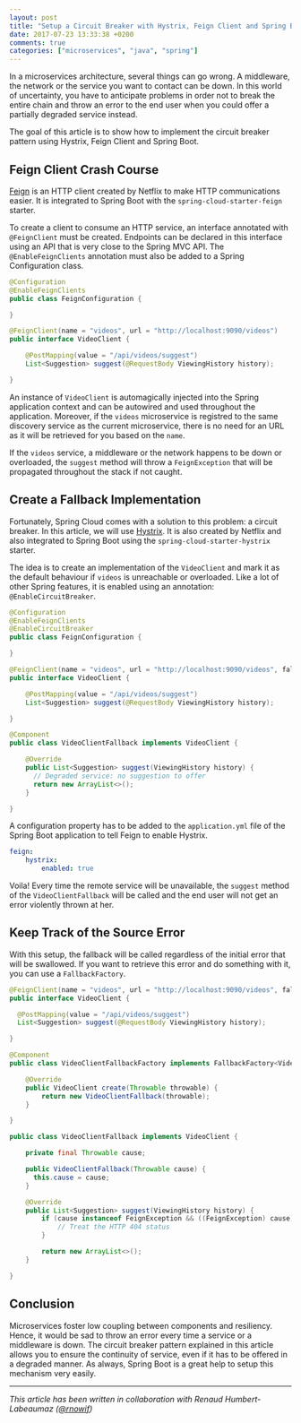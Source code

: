 ```yaml
---
layout: post
title: "Setup a Circuit Breaker with Hystrix, Feign Client and Spring Boot"
date: 2017-07-23 13:33:38 +0200
comments: true
categories: ["microservices", "java", "spring"]
---
```


In a microservices architecture, several things can go wrong. A middleware, the network or the service you want to contact can be down. In this world of uncertainty, you have to anticipate problems in order not to break the entire chain and throw an error to the end user when you could offer a partially degraded service instead.

The goal of this article is to show how to implement the circuit breaker pattern using Hystrix, Feign Client and Spring Boot.

<!-- more -->

## Feign Client Crash Course

[Feign](https://github.com/OpenFeign/feign) is an HTTP client created by Netflix to make HTTP communications easier. It is integrated to Spring Boot with the `spring-cloud-starter-feign` starter.

To create a client to consume an HTTP service, an interface annotated with `@FeignClient` must be created. Endpoints can be declared in this interface using an API that is very close to the Spring MVC API. The `@EnableFeignClients` annotation must also be added to a Spring Configuration class.

```java
@Configuration
@EnableFeignClients
public class FeignConfiguration {

}
```

```java
@FeignClient(name = "videos", url = "http://localhost:9090/videos")
public interface VideoClient {

    @PostMapping(value = "/api/videos/suggest")
    List<Suggestion> suggest(@RequestBody ViewingHistory history);

}
```

An instance of `VideoClient` is automagically injected into the Spring application context and can be autowired and used throughout the application. Moreover, if the `videos` microservice is registred to the same discovery service as the current microservice, there is no need for an URL as it will be retrieved for you based on the `name`.

If the `videos` service, a middleware or the network happens to be down or overloaded, the `suggest` method will throw a `FeignException` that will be propagated throughout the stack if not caught.

## Create a Fallback Implementation

Fortunately, Spring Cloud comes with a solution to this problem: a circuit breaker. In this article, we will use [Hystrix](https://github.com/Netflix/Hystrix). It is also created by Netflix and also integrated to Spring Boot using the `spring-cloud-starter-hystrix` starter.

The idea is to create an implementation of the `VideoClient` and mark it as the default behaviour if `videos` is unreachable or overloaded. Like a lot of other Spring features, it is enabled using an annotation: `@EnableCircuitBreaker`.

```java
@Configuration
@EnableFeignClients
@EnableCircuitBreaker
public class FeignConfiguration {

}
```

```java
@FeignClient(name = "videos", url = "http://localhost:9090/videos", fallback = VideoClientFallback.class)
public interface VideoClient {

    @PostMapping(value = "/api/videos/suggest")
    List<Suggestion> suggest(@RequestBody ViewingHistory history);

}
```

```java
@Component
public class VideoClientFallback implements VideoClient {

    @Override
    public List<Suggestion> suggest(ViewingHistory history) {
      // Degraded service: no suggestion to offer
      return new ArrayList<>();
    }

}
```

A configuration property has to be added to the `application.yml` file of the Spring Boot application to tell Feign to enable Hystrix.

```yml
feign:
    hystrix:
        enabled: true
```

Voila! Every time the remote service will be unavailable, the `suggest` method of the `VideoClientFallback` will be called and the end user will not get an error violently thrown at her.

## Keep Track of the Source Error

With this setup, the fallback will be called regardless of the initial error that will be swallowed. If you want to retrieve this error and do something with it, you can use a `FallbackFactory`.

```java
@FeignClient(name = "videos", url = "http://localhost:9090/videos", fallbackFactory = VideoClientFallbackFactory.class)
public interface VideoClient {

  @PostMapping(value = "/api/videos/suggest")
  List<Suggestion> suggest(@RequestBody ViewingHistory history);

}
```

```java
@Component
public class VideoClientFallbackFactory implements FallbackFactory<VideoClient> {

    @Override
    public VideoClient create(Throwable throwable) {
        return new VideoClientFallback(throwable);
    }

}
```

```java
public class VideoClientFallback implements VideoClient {

    private final Throwable cause;

    public VideoClientFallback(Throwable cause) {
      this.cause = cause;
    }

    @Override
    public List<Suggestion> suggest(ViewingHistory history) {
        if (cause instanceof FeignException && ((FeignException) cause).status() == 404) {
            // Treat the HTTP 404 status
        }

        return new ArrayList<>();
    }

}
```

## Conclusion

Microservices foster low coupling between components and resiliency. Hence, it would be sad to throw an error every time a service or a middleware is down. The circuit breaker pattern explained in this article allows you to ensure the continuity of service, even if it has to be offered in a degraded manner. As always, Spring Boot is a great help to setup this mechanism very easily.

---
_This article has been written in collaboration with Renaud Humbert-Labeaumaz ([@rnowif](https://www.twitter.com/rnowif))_
